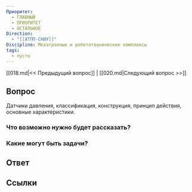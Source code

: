 ```yaml
---
Приоритет:
  - ГЛАВНЫЙ
  - ПРИОРИТЕТ
  - ОСТАЛЬНОЕ
Direction:
  - "[[АТПП-СНИУ]]" 
Discipline: Мехатронные и робототехнические комплексы 
tags:
  - пусто
---
```

[[018.md|<< Предыдущий вопрос]] | [[020.md|Следующий вопрос >>]]
## Вопрос

Датчики давления, классификация, конструкция, принцип действия, основные характеристики.

### Что возможно нужно будет рассказать?

### Какие могут быть задачи?

## Ответ

## Ссылки

